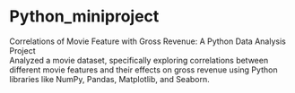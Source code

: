 # Python_miniproject
Correlations of Movie Feature with Gross Revenue: A Python Data Analysis Project<br>
Analyzed a movie dataset, specifically exploring correlations between different movie features and their effects on gross revenue using Python libraries like NumPy, Pandas, Matplotlib, and Seaborn.
